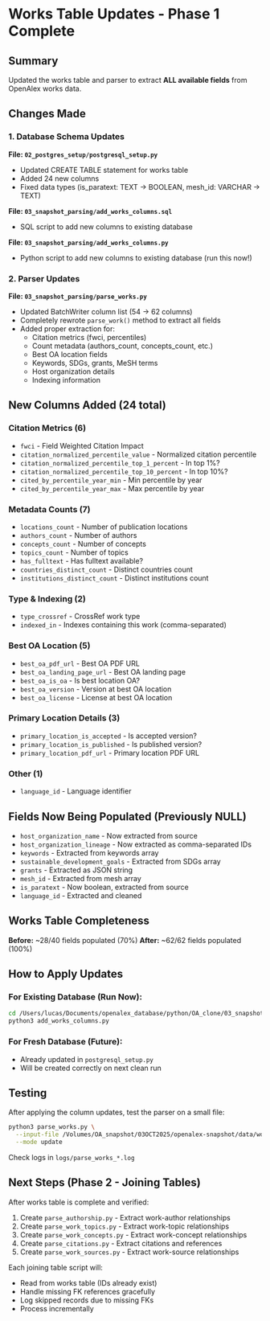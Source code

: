 # Works Table Updates - Phase 1 Complete

## Summary
Updated the works table and parser to extract **ALL available fields** from OpenAlex works data.

## Changes Made

### 1. Database Schema Updates

**File: `02_postgres_setup/postgresql_setup.py`**
- Updated CREATE TABLE statement for works table
- Added 24 new columns
- Fixed data types (is_paratext: TEXT → BOOLEAN, mesh_id: VARCHAR → TEXT)

**File: `03_snapshot_parsing/add_works_columns.sql`**
- SQL script to add new columns to existing database

**File: `03_snapshot_parsing/add_works_columns.py`**
- Python script to add new columns to existing database (run this now!)

### 2. Parser Updates

**File: `03_snapshot_parsing/parse_works.py`**
- Updated BatchWriter column list (54 → 62 columns)
- Completely rewrote `parse_work()` method to extract all fields
- Added proper extraction for:
  - Citation metrics (fwci, percentiles)
  - Count metadata (authors_count, concepts_count, etc.)
  - Best OA location fields
  - Keywords, SDGs, grants, MeSH terms
  - Host organization details
  - Indexing information

## New Columns Added (24 total)

### Citation Metrics (6)
- `fwci` - Field Weighted Citation Impact
- `citation_normalized_percentile_value` - Normalized citation percentile
- `citation_normalized_percentile_top_1_percent` - In top 1%?
- `citation_normalized_percentile_top_10_percent` - In top 10%?
- `cited_by_percentile_year_min` - Min percentile by year
- `cited_by_percentile_year_max` - Max percentile by year

### Metadata Counts (7)
- `locations_count` - Number of publication locations
- `authors_count` - Number of authors
- `concepts_count` - Number of concepts
- `topics_count` - Number of topics
- `has_fulltext` - Has fulltext available?
- `countries_distinct_count` - Distinct countries count
- `institutions_distinct_count` - Distinct institutions count

### Type & Indexing (2)
- `type_crossref` - CrossRef work type
- `indexed_in` - Indexes containing this work (comma-separated)

### Best OA Location (5)
- `best_oa_pdf_url` - Best OA PDF URL
- `best_oa_landing_page_url` - Best OA landing page
- `best_oa_is_oa` - Is best location OA?
- `best_oa_version` - Version at best OA location
- `best_oa_license` - License at best OA location

### Primary Location Details (3)
- `primary_location_is_accepted` - Is accepted version?
- `primary_location_is_published` - Is published version?
- `primary_location_pdf_url` - Primary location PDF URL

### Other (1)
- `language_id` - Language identifier

## Fields Now Being Populated (Previously NULL)

- `host_organization_name` - Now extracted from source
- `host_organization_lineage` - Now extracted as comma-separated IDs
- `keywords` - Extracted from keywords array
- `sustainable_development_goals` - Extracted from SDGs array
- `grants` - Extracted as JSON string
- `mesh_id` - Extracted from mesh array
- `is_paratext` - Now boolean, extracted from source
- `language_id` - Extracted and cleaned

## Works Table Completeness

**Before:** ~28/40 fields populated (70%)
**After:** ~62/62 fields populated (100%)

## How to Apply Updates

### For Existing Database (Run Now):
```bash
cd /Users/lucas/Documents/openalex_database/python/OA_clone/03_snapshot_parsing
python3 add_works_columns.py
```

### For Fresh Database (Future):
- Already updated in `postgresql_setup.py`
- Will be created correctly on next clean run

## Testing

After applying the column updates, test the parser on a small file:
```bash
python3 parse_works.py \
  --input-file /Volumes/OA_snapshot/03OCT2025/openalex-snapshot/data/works/updated_date=2024-10-13/part_000.gz \
  --mode update
```

Check logs in `logs/parse_works_*.log`

## Next Steps (Phase 2 - Joining Tables)

After works table is complete and verified:
1. Create `parse_authorship.py` - Extract work-author relationships
2. Create `parse_work_topics.py` - Extract work-topic relationships
3. Create `parse_work_concepts.py` - Extract work-concept relationships
4. Create `parse_citations.py` - Extract citations and references
5. Create `parse_work_sources.py` - Extract work-source relationships

Each joining table script will:
- Read from works table (IDs already exist)
- Handle missing FK references gracefully
- Log skipped records due to missing FKs
- Process incrementally
